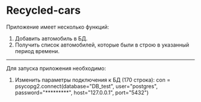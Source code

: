 # Recycled-cars
Приложение имеет несколько функций:
1. Добавить автомобиль в БД.
2. Получить список автомобилей, которые были в строю в указанный период времени. 
________________________________________________________________________________

Для запуска приложения необходимо:
1) Изменить параметры подключения к БД (170 строка):
con = psycopg2.connect(database="DB_test", user="postgres", password="*********", host="127.0.0.1",
                           port="5432")

